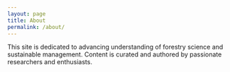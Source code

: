 ```yaml
---
layout: page
title: About
permalink: /about/
---
```


This site is dedicated to advancing understanding of forestry science and sustainable management. Content is curated and authored by passionate researchers and enthusiasts.

